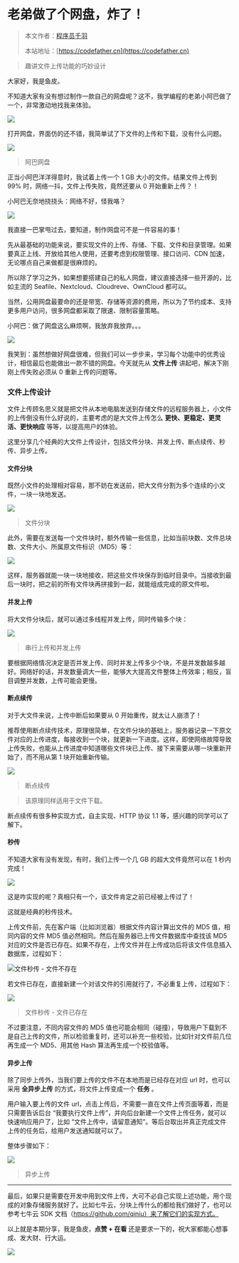 # 老弟做了个网盘，炸了！

> 本文作者：[程序员千羽](https://yuyuanweb.feishu.cn/wiki/Abldw5WkjidySxkKxU2cQdAtnah)
>
> 本站地址：[https://codefather.cn](https://codefather.cn)

> 趣讲文件上传功能的巧妙设计

大家好，我是鱼皮。

不知道大家有没有想过制作一款自己的网盘呢？这不，我学编程的老弟小阿巴做了一个，非常激动地找我来体验。

![](https://pic.yupi.icu/5563/202311071433749.jpeg)

打开网盘，界面仿的还不错，我简单试了下文件的上传和下载，没有什么问题。

![](https://pic.yupi.icu/5563/202311071433891.png)

> 阿巴网盘

正当小阿巴洋洋得意时，我试着上传一个 1 GB 大小的文件。结果文件上传到 99% 时，网络一抖，文件上传失败，竟然还要从 0 开始重新上传？！

小阿巴无奈地挠挠头：网络不好，怪我咯？

![](https://pic.yupi.icu/5563/202311071433753.png)

我直接一巴掌甩过去，要知道，制作网盘可不是一件容易的事！

先从最基础的功能来说，要实现文件的上传、存储、下载、文件和目录管理。如果要真正上线、开放给其他人使用，还要考虑到权限管理、接口访问、CDN 加速，无论哪点自己来做都是很麻烦的。

所以除了学习之外，如果想要搭建自己的私人网盘，建议直接选择一些开源的，比如主流的 Seafile、Nextcloud、Cloudreve、OwnCloud 都可以。

当然，公用网盘最要命的还是带宽、存储等资源的费用，所以为了节约成本、支持更多用户访问，很多网盘都采取了限速、限制容量策略。

小阿巴：做了网盘这么麻烦啊，我放弃我放弃。。。

![](https://pic.yupi.icu/5563/202311071433900.png)

我笑到：虽然想做好网盘很难，但我们可以一步步来，学习每个功能中的优秀设计，相信最后也能做出一款不错的网盘。今天就先从 **文件上传** 讲起吧，解决下刚刚上传失败必须从 0 重新上传的问题等。

### 文件上传设计

文件上传顾名思义就是把文件从本地电脑发送到存储文件的远程服务器上，小文件的上传倒没有什么好说的，主要考虑的是大文件上传怎么 **更快、更稳定、更灵活、更快响应** 等等，以提高用户的体验。

这里分享几个经典的大文件上传设计，包括文件分块、并发上传、断点续传、秒传、异步上传。

#### 文件分块

既然小文件的处理相对容易，那不妨在发送前，把大文件分割为多个连续的小文件，一块一块地发送。

![](https://pic.yupi.icu/5563/202311071433759.png)

> 文件分块

此外，需要在发送每一个文件块时，额外传输一些信息，比如当前块数、文件总块数、文件大小、所属原文件标识（MD5）等：

![](https://pic.yupi.icu/5563/202311071433739.png)

这样，服务器就能一块一块地接收，把这些文件块保存到临时目录中。当接收到最后一块时，把之前的所有文件块再拼接到一起，就能组成完成的原文件啦。

#### 并发上传

将大文件分块后，就可以通过多线程并发上传，同时传输多个块：

![](https://pic.yupi.icu/5563/202311071433530.png)

> 串行上传和并发上传

要根据网络情况决定是否并发上传、同时并发上传多少个块，不是并发数越多越好。网络好的话，并发数量调大一些，能够大大提高文件整体上传效率；相反，盲目调整并发数，上传可能会更慢。

#### 断点续传

对于大文件来说，上传中断后如果要从 0 开始重传，就太让人崩溃了！

推荐使用断点续传技术，原理很简单，在文件分块的基础上，服务器记录一下原文件对应的上传进度，每接收到一个块，就更新一下进度。这样，即使网络故障导致上传失败，也能从上传进度中知道哪些文件块已上传、接下来需要从哪一块重新开始了，而不用从第 1 块开始重新传输。

![](https://pic.yupi.icu/5563/202311071433981.png)

> 断点续传

> 该原理同样适用于文件下载。

断点续传有很多种实现方式，自主实现、HTTP 协议 1.1 等，感兴趣的同学可以了解下。

#### 秒传

不知道大家有没有发现，有时，我们上传一个几 GB 的超大文件竟然可以在 1 秒内完成！

![](https://pic.yupi.icu/5563/202311071433509.png)

这是咋实现的呢？真相只有一个，该文件肯定之前已经被上传过了！

这就是经典的秒传技术。

上传文件前，先在客户端（比如浏览器）根据文件内容计算出文件的 MD5 值，相同内容的文件 MD5 值必然相同。然后在服务器已上传文件数据库中查找该 MD5 对应的文件是否已存在。如果不存在，上传文件并在上传成功后将该文件信息插入数据库，过程如下：

![](https://pic.yupi.icu/5563/202311071433010.png)文件秒传 - 文件不存在

若文件已存在，直接新建一个对该文件的引用就行了，不必重复上传，过程如下：

![](https://pic.yupi.icu/5563/202311071433098.png)

> 文件秒传 - 文件已存在

不过要注意，不同内容文件的 MD5 值也可能会相同（碰撞），导致用户下载到不是自己上传的文件，所以检验重复时，还可以补充一些校验，比如针对文件前几位再生成一个 MD5、用其他 Hash 算法再生成一个校验值等。

#### 异步上传

除了同步上传外，当我们要上传的文件不在本地而是已经存在对应 url 时，也可以采用 **全异步上传** 的方式，将文件上传变成一个 **任务** 。

用户输入要上传的文件 url，点击上传后，不需要一直在文件上传页面等着，而是只需要告诉后台 “我要执行文件上传”，并向后台新建一个文件上传任务，就可以快速响应用户了，比如 “文件上传中，请留意通知”。等后台取出并真正完成文件上传的任务后，给用户发送通知就可以了。

整体步骤如下：

![](https://pic.yupi.icu/5563/202311071433786.png)

> 异步上传



------


最后，如果只是需要在开发中用到文件上传，大可不必自己实现上述功能，用个现成的对象存储服务就好了。比如七牛云，分块上传什么的都给我们做好了，也可以参考七牛云 SDK 文档（https://github.com/qiniu）来了解它们的实现方式。

以上就是本期分享，我是鱼皮，**点赞 + 在看** 还是要求一下的，祝大家都能心想事成、发大财、行大运。

![](https://pic.yupi.icu/5563/202311071433278.png)